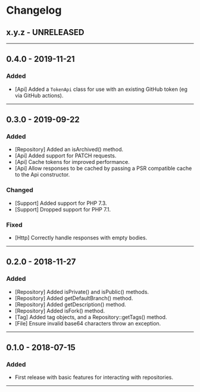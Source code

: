 # Changelog

## x.y.z - UNRELEASED

--------

## 0.4.0 - 2019-11-21

### Added

* [Api] Added a `TokenApi` class for use with an existing GitHub token (eg via GitHub actions).

--------

## 0.3.0 - 2019-09-22

### Added

* [Repository] Added an isArchived() method.
* [Api] Added support for PATCH requests.
* [Api] Cache tokens for improved performance.
* [Api] Allow responses to be cached by passing a PSR compatible cache to the Api constructor.

### Changed

* [Support] Added support for PHP 7.3.
* [Support] Dropped support for PHP 7.1.

### Fixed

* [Http] Correctly handle responses with empty bodies.

--------

## 0.2.0 - 2018-11-27

### Added

* [Repository] Added isPrivate() and isPublic() methods.
* [Repository] Added getDefaultBranch() method.
* [Repository] Added getDescription() method.
* [Repository] Added isFork() method.
* [Tag] Added tag objects, and a Repository::getTags() method.
* [File] Ensure invalid base64 characters throw an exception.

--------

## 0.1.0 - 2018-07-15

### Added

* First release with basic features for interacting with repositories.

--------
